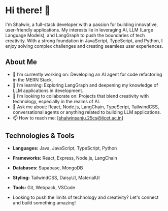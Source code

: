 
# Hi there! 👋

I'm Shalwin, a full-stack developer with a passion for building innovative, user-friendly applications. My interests lie in leveraging AI, LLM (Large Language Models), and LangGraph to push the boundaries of tech creativity. With a strong foundation in JavaScript, TypeScript, and Python, I enjoy solving complex challenges and creating seamless user experiences.

## About Me

- 🔭 I’m currently working on: Developing an AI agent for code refactoring in the MERN Stack.
- 🌱 I’m learning: Exploring LangGraph and deepening my knowledge of LLM applications in development.
- 👯 I’m looking to collaborate on: Projects that blend creativity with technology, especially in the realms of AI.
- 💬 Ask me about: React, Node.js, LangChain, TypeScript, TailwindCSS, conversational agents or anything related to building LLM applications.
- 📫 How to reach me: [shalwinsanju.25cs@licet.ac.in]

## Technologies & Tools

- **Languages:** Java, JavaScript, TypeScript, Python
- **Frameworks:** React, Express, Node.js, LangChain
- **Databases:** Supabase, MongoDB
- **Styling:** TailwindCSS, DaisyUI, MaterialUI
- **Tools:** Git, Webpack, VSCode

- Looking to push the limits of technology and creativity? Let's connect and build something amazing!

<!---
shalwin04/shalwin04 is a ✨ special ✨ repository because its `README.md` (this file) appears on your GitHub profile.
You can click the Preview link to take a look at your changes.
--->

